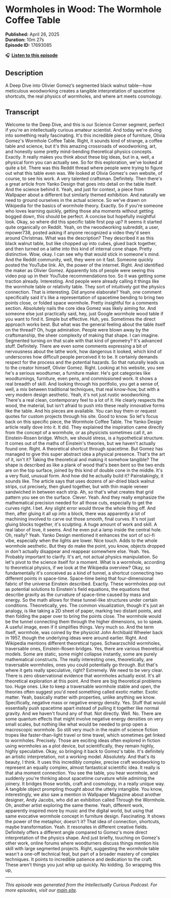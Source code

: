 # Wormholes in Wood: The Wormhole Coffee Table

**Published:** April 26, 2025  
**Duration:** 10m 27s  
**Episode ID:** 17693085

🎧 **[Listen to this episode](https://intellectuallycurious.buzzsprout.com/2529712/episodes/17693085-wormholes-in-wood-the-wormhole-coffee-table)**

## Description

A Deep Dive into Olivier Gomez’s segmented black walnut table—how meticulous woodworking creates a tangible interpretation of spacetime shortcuts, the real physics of wormholes, and where art meets cosmology.

## Transcript

Welcome to the Deep Dive, and this is our Science Corner segment, perfect if you're an intellectually curious amateur scientist. And today we're diving into something really fascinating. It's this incredible piece of furniture, Olivia Gomez's Wormhole Coffee Table. Right, it sounds kind of strange, a coffee table and science, but it's this amazing crossroads of woodworking, art, and honestly some pretty mind-bending theoretical physics concepts. Exactly. It really makes you think about these big ideas, but in a, well, a physical form you can actually see. So for this exploration, we've looked at quite a bit. There was this Reddit thread where people were trying to figure out what this table even was. We looked at Olivia Gomez's own website, of course, to see his work. A very talented craftsman. Definitely. Then there's a great article from Yanko Design that goes into detail on the table itself. And the science behind it. Yeah, and just for context, a piece from Wallpaper about a different but similarly themed exhibition. And naturally we need to ground ourselves in the actual science. So we've drawn on Wikipedia for the basics of wormhole theory. Exactly. So if you're someone who loves learning quickly, getting those aha moments without getting bogged down, this should be perfect. A concise but hopefully insightful look. Okay, so where did this specific table first pop up? It seems it started quite organically on Reddit. Yeah, on the rwoodworking subreddit, a user, mpower738, posted asking if anyone recognized a video they'd seen around Christmas. What was the description? They described it as this black walnut table, but like chopped up into cubes, glued back together, and then turned on a lathe into this kind of internal cone shape. Pretty distinctive. Wow, okay. I can see why that would stick in someone's mind. And the Reddit community, well, they were on it fast. Someone quickly posted the YouTube link. Ah, the power of the internet. Right. And identified the maker as Olivier Gomez. Apparently lots of people were seeing this video pop up in their YouTube recommendations too. So it was getting some traction already. Interesting. And people were already calling it things like the wormhole table or relativity table. They sort of intuitively got the physics connection. That is interesting. Did anyone elaborate? Yeah, one comment specifically said it's like a representation of spacetime bending to bring two points close, or folded space wormhole. Pretty insightful for a comments section. Absolutely nails the core idea Gomez was likely aiming for. And someone else just practically said, hey, just Google wormhole wood table if you want to find it. Simple but effective. Huh, yes. Sometimes the direct approach works best. But what was the general feeling about the table itself on the thread? Oh, huge admiration. People were blown away by the craftsmanship, the sheer complexity of making that shape. I can imagine. Segmented turning on that scale with that kind of geometry? It's advanced stuff. Definitely. There are even some comments expressing a bit of nervousness about the lathe work, how dangerous it looked, which kind of underscores how difficult people perceived it to be. It certainly demands respect for the process and the potential hazards. So that naturally leads us to the creator himself, Olivier Gomez. Right. Looking at his website, you see he's a serious woodturner, a furniture maker. He's got categories like woodturnings, furniture, even pens, and commissioned work. It shows a real breadth of skill. And looking through his portfolio, you get a sense of, well, a mix between traditional techniques, that real know-how, but with a very modern design aesthetic. Yeah, it's not just rustic woodworking. There's a real clean, contemporary feel to a lot of it. He clearly respects the wood, the material, but isn't afraid to push into these really innovative forms like the table. And his pieces are available. You can buy them or request quotes for custom projects through his site. Good to know. So let's focus back on this specific piece, the Wormhole Coffee Table. The Yanko Design article really dove into it. It did. They explained the inspiration came directly from the concept of a wormhole, or as physicists sometimes call it, an Einstein-Rosen bridge. Which, we should stress, is a hypothetical structure. It comes out of the maths of Einstein's theories, but we haven't actually found one. Right. A theoretical shortcut through spacetime. But Gomez has managed to give this super abstract idea a physical presence. That's the art of it, isn't it? Taking the theoretical and making it somehow tangible? The shape is described as like a plank of wood that's been bent so the two ends are on the top surface, joined by this kind of double cone in the middle. It's a very fluid, unusual form. And how did he actually build it? Painstakingly, it sounds like. The article says that uses dozens of air-dried black walnut strips, cut precisely, then glued together, but with thin maple veneer sandwiched in between each strip. Ah, so that's what creates that grid pattern you see on the surface. Clever. Yeah. And they really emphasize the mathematical precision needed for all those cuts, especially to get the curves right. I bet. Any slight error would throw the whole thing off. And then, after gluing it all up into a block, there was apparently a lot of machining involved to carve out those smooth, final curves. It's not just gluing blocks together, it's sculpting. A huge amount of work and skill. A real labor of love, it seems. And he even put a lamp inside the central hole. Oh, really? Yeah. Yanko Design mentioned it enhances the sort of sci-fi vibe, especially when the lights are lower. Nice touch. Adds to the whole wormhole aesthetic. But they do make the point, you know, objects dropped in don't actually disappear and reappear somewhere else. Yeah. Yes. Probably important to clarify. It's art, not actual physics manipulation. So let's pivot to the science itself for a moment. What is a wormhole, according to theoretical physics, if we look at the Wikipedia overview? Okay, so fundamentally it's conceived as a kind of tunnel, a shortcut connecting two different points in space-time. Space-time being that four-dimensional fabric of the universe Einstein described. Exactly. These wormholes pop out as potential solutions to Einstein's field equations, the equations that describe gravity as the curvature of space-time caused by mass and energy. So the math allows for these tunnel-like structures under certain conditions. Theoretically, yes. The common visualization, though it's just an analogy, is like taking a 2D sheet of paper, marking two distant points, and then folding the paper over to bring the points close. The wormhole would be the tunnel connecting them through the higher dimensions, so to speak. A useful image, even if it simplifies things. Very much so. And the term itself, wormhole, was coined by the physicist John Archibald Wheeler back in 1957, though the underlying ideas were around earlier. Right. And Wikipedia mentions different theoretical types. Schwarzschild wormholes, traversable ones, Einstein-Rosen bridges. Yes, there are various theoretical models. Some are static, some might collapse instantly, some are purely mathematical constructs. The really interesting ones, theoretically, are traversable wormholes, ones you could potentially go through. But that's where it gets really speculative, right? Extremely. We need to be very clear. There is zero observational evidence that wormholes actually exist. It's all theoretical exploration at this point. And there are big theoretical problems too. Huge ones. Like to keep a traversable wormhole stable and open, the theories often suggest you'd need something called exotic matter. Exotic matter. Yeah, basically matter with properties, unlike anything we know. Specifically, negative mass or negative energy density. Yes. Stuff that would essentially push spacetime apart instead of pulling it together like normal gravity. And we haven't found any of that. Not directly. Well. No. There are some quantum effects that might involve negative energy densities on very small scales, but nothing like what would be needed to prop open a macroscopic wormhole. So still very much in the realm of science fiction tropes like faster-than-light travel or time travel, which sometimes get linked to wormholes. Precisely. Those are exciting ideas often explored in fiction using wormholes as a plot device, but scientifically, they remain highly, highly speculative. Okay, so bringing it back to Gomez's table. It's definitely an artistic interpretation, not a working model. Absolutely. And that's its beauty, I think. It uses this incredibly complex, precise craft woodworking to represent an equally complex, almost fantastical scientific idea. It really is that aha moment connection. You see the table, you hear wormhole, and suddenly you're thinking about spacetime curvature while admiring the joinery. It bridges those worlds, craft and cosmology, in a really unique way. A tangible object prompting thought about the utterly intangible. You know, interestingly, we also saw a mention in Wallpaper Magazine about another designer, Andy Jacobs, who did an exhibition called Through the Wormhole. Oh, another artist exploring the same theme. Yeah, different work, apparently inspired more by music and the digital world, but using that same evocative wormhole concept in furniture design. Fascinating. It shows the power of the metaphor, doesn't it? That idea of connection, shortcuts, maybe transformation. Yeah. It resonates in different creative fields. Definitely offers a different angle compared to Gomez's more direct interpretation of the physics shape. And just briefly, touching on Gomez's other work, online forums where woodturners discuss things mention his skill with large segmented projects. Right, suggesting the wormhole table wasn't a one-off technical feat, but part of a broader mastery of complex techniques. It points to incredible patience and dedication to the craft. These aren't things you just whip up quickly. No kidding. So wrapping this up,

---
*This episode was generated from the Intellectually Curious Podcast. For more episodes, visit our [main site](https://intellectuallycurious.buzzsprout.com).*
